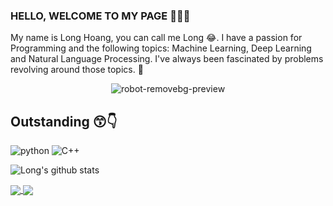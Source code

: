 ### HELLO, WELCOME TO MY PAGE 👋😊👋

My name is Long Hoang, you can call me Long 😂. I have a passion for Programming and the following topics: Machine Learning, Deep Learning and Natural Language Processing. I've always been fascinated by problems revolving around those topics. 🤖
<p align="center">
  <img src="https://user-images.githubusercontent.com/121651344/222664575-2f02bc33-6c1d-4188-876f-60f093a090bf.png" alt="robot-removebg-preview">
</p>

## Outstanding 😙👇
![python](https://user-images.githubusercontent.com/121651344/222626182-f7e95cd3-dac1-439c-bc23-9476da3984e3.png)   ![C++](https://user-images.githubusercontent.com/121651344/222626356-44ae9221-0287-4857-acf6-9ff26949f8fb.png)


![Long's github stats](https://github-readme-stats-git-masterrstaa-rickstaa.vercel.app/api?username=windhashira06&show_icons=true&theme=tokyonight&hide=contribs,prs,issues)

<a href="https://github.com/windhashira06/NMT-with-Seq2Seq/">
  <!-- Change the `github-readme-stats.anuraghazra1.vercel.app` to `github-readme-stats.vercel.app`  -->
  <img align="center" src="https://github-readme-stats.anuraghazra1.vercel.app/api/pin/?username=windhashira06&repo=NMT-with-Seq2Seq&theme=merko" />
  
  <a href="https://github.com/windhashira06/Demo-QA-Extraction-app/">
  <!-- Change the `github-readme-stats.anuraghazra1.vercel.app` to `github-readme-stats.vercel.app`  -->
  <img align="center" src="https://github-readme-stats.anuraghazra1.vercel.app/api/pin/?username=windhashira06&repo=Demo-QA-Extraction-app&theme=radical" /> 
